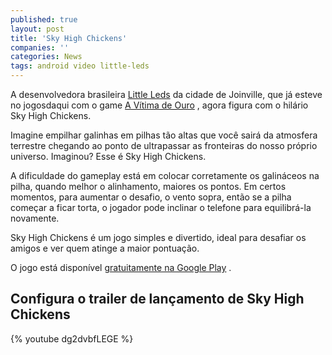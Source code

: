 ```yaml
---
published: true
layout: post
title: 'Sky High Chickens'
companies: ''
categories: News
tags: android video little-leds
---
```

A desenvolvedora brasileira <a href="http://littleleds.com" target="_blank">Little Leds</a>
 da cidade de Joinville, que já esteve no jogosdaqui com o game <a href="{{ site.baseurl }}/2015/03/23/a-vitima-de-ouro/">A Vítima de Ouro</a>
, agora figura com o hilário Sky High Chickens.

Imagine empilhar galinhas em pilhas tão altas que você sairá da atmosfera terrestre chegando ao ponto de ultrapassar as fronteiras do nosso próprio universo. Imaginou? Esse é Sky High Chickens.




A dificuldade do gameplay está em colocar corretamente os galináceos na pilha, quando melhor o alinhamento, maiores os pontos. Em certos momentos, para aumentar o desafio, o vento sopra, então se a pilha começar a ficar torta, o jogador pode inclinar o telefone para equilibrá-la novamente.

Sky High Chickens é um jogo simples e divertido, ideal para desafiar os amigos e ver quem atinge a maior pontuação.

O jogo está disponível <a href="https://play.google.com/store/apps/details?id=com.LittleLeds.SkyHighChickens" target="_blank">gratuitamente na Google Play</a>
.

## Configura o trailer de lançamento de Sky High Chickens
{% youtube dg2dvbfLEGE %}